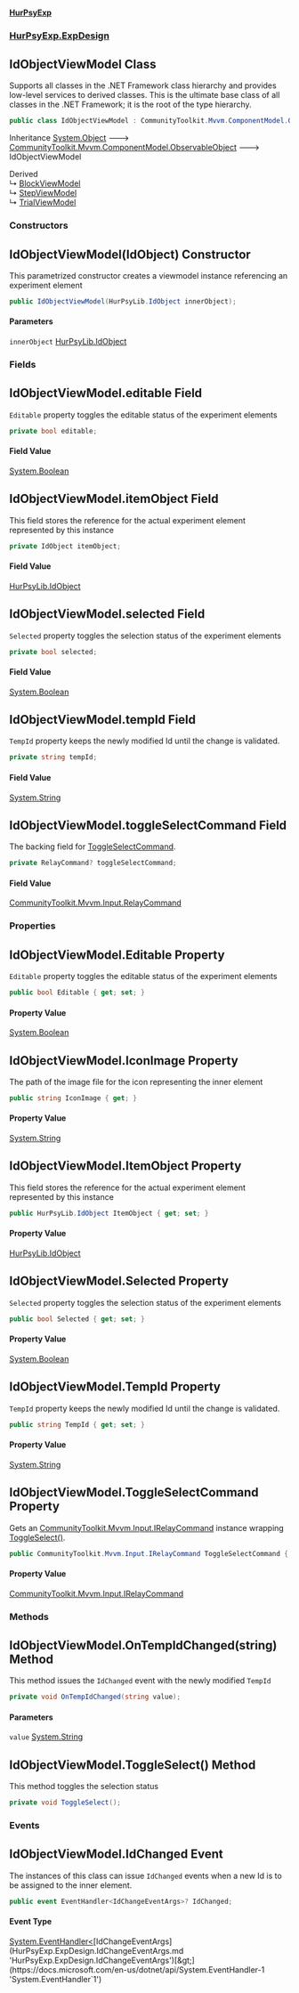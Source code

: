 #### [HurPsyExp](index.md 'index')
### [HurPsyExp.ExpDesign](HurPsyExp.ExpDesign.md 'HurPsyExp.ExpDesign')

## IdObjectViewModel Class

Supports all classes in the .NET Framework class hierarchy and provides low-level services to derived classes. This is the ultimate base class of all classes in the .NET Framework; it is the root of the type hierarchy.

```csharp
public class IdObjectViewModel : CommunityToolkit.Mvvm.ComponentModel.ObservableObject
```

Inheritance [System.Object](https://docs.microsoft.com/en-us/dotnet/api/System.Object 'System.Object') &#129106; [CommunityToolkit.Mvvm.ComponentModel.ObservableObject](https://docs.microsoft.com/en-us/dotnet/api/CommunityToolkit.Mvvm.ComponentModel.ObservableObject 'CommunityToolkit.Mvvm.ComponentModel.ObservableObject') &#129106; IdObjectViewModel

Derived  
&#8627; [BlockViewModel](HurPsyExp.ExpDesign.BlockViewModel.md 'HurPsyExp.ExpDesign.BlockViewModel')  
&#8627; [StepViewModel](HurPsyExp.ExpDesign.StepViewModel.md 'HurPsyExp.ExpDesign.StepViewModel')  
&#8627; [TrialViewModel](HurPsyExp.ExpDesign.TrialViewModel.md 'HurPsyExp.ExpDesign.TrialViewModel')
### Constructors

<a name='HurPsyExp.ExpDesign.IdObjectViewModel.IdObjectViewModel(HurPsyLib.IdObject)'></a>

## IdObjectViewModel(IdObject) Constructor

This parametrized constructor creates a viewmodel instance referencing an experiment element

```csharp
public IdObjectViewModel(HurPsyLib.IdObject innerObject);
```
#### Parameters

<a name='HurPsyExp.ExpDesign.IdObjectViewModel.IdObjectViewModel(HurPsyLib.IdObject).innerObject'></a>

`innerObject` [HurPsyLib.IdObject](https://docs.microsoft.com/en-us/dotnet/api/HurPsyLib.IdObject 'HurPsyLib.IdObject')
### Fields

<a name='HurPsyExp.ExpDesign.IdObjectViewModel.editable'></a>

## IdObjectViewModel.editable Field

`Editable` property toggles the editable status of the experiment elements

```csharp
private bool editable;
```

#### Field Value
[System.Boolean](https://docs.microsoft.com/en-us/dotnet/api/System.Boolean 'System.Boolean')

<a name='HurPsyExp.ExpDesign.IdObjectViewModel.itemObject'></a>

## IdObjectViewModel.itemObject Field

This field stores the reference for the actual experiment element represented by this instance

```csharp
private IdObject itemObject;
```

#### Field Value
[HurPsyLib.IdObject](https://docs.microsoft.com/en-us/dotnet/api/HurPsyLib.IdObject 'HurPsyLib.IdObject')

<a name='HurPsyExp.ExpDesign.IdObjectViewModel.selected'></a>

## IdObjectViewModel.selected Field

`Selected` property toggles the selection status of the experiment elements

```csharp
private bool selected;
```

#### Field Value
[System.Boolean](https://docs.microsoft.com/en-us/dotnet/api/System.Boolean 'System.Boolean')

<a name='HurPsyExp.ExpDesign.IdObjectViewModel.tempId'></a>

## IdObjectViewModel.tempId Field

`TempId` property keeps the newly modified Id until the change is validated.

```csharp
private string tempId;
```

#### Field Value
[System.String](https://docs.microsoft.com/en-us/dotnet/api/System.String 'System.String')

<a name='HurPsyExp.ExpDesign.IdObjectViewModel.toggleSelectCommand'></a>

## IdObjectViewModel.toggleSelectCommand Field

The backing field for [ToggleSelectCommand](HurPsyExp.ExpDesign.IdObjectViewModel.md#HurPsyExp.ExpDesign.IdObjectViewModel.ToggleSelectCommand 'HurPsyExp.ExpDesign.IdObjectViewModel.ToggleSelectCommand').

```csharp
private RelayCommand? toggleSelectCommand;
```

#### Field Value
[CommunityToolkit.Mvvm.Input.RelayCommand](https://docs.microsoft.com/en-us/dotnet/api/CommunityToolkit.Mvvm.Input.RelayCommand 'CommunityToolkit.Mvvm.Input.RelayCommand')
### Properties

<a name='HurPsyExp.ExpDesign.IdObjectViewModel.Editable'></a>

## IdObjectViewModel.Editable Property

`Editable` property toggles the editable status of the experiment elements

```csharp
public bool Editable { get; set; }
```

#### Property Value
[System.Boolean](https://docs.microsoft.com/en-us/dotnet/api/System.Boolean 'System.Boolean')

<a name='HurPsyExp.ExpDesign.IdObjectViewModel.IconImage'></a>

## IdObjectViewModel.IconImage Property

The path of the image file for the icon representing the inner element

```csharp
public string IconImage { get; }
```

#### Property Value
[System.String](https://docs.microsoft.com/en-us/dotnet/api/System.String 'System.String')

<a name='HurPsyExp.ExpDesign.IdObjectViewModel.ItemObject'></a>

## IdObjectViewModel.ItemObject Property

This field stores the reference for the actual experiment element represented by this instance

```csharp
public HurPsyLib.IdObject ItemObject { get; set; }
```

#### Property Value
[HurPsyLib.IdObject](https://docs.microsoft.com/en-us/dotnet/api/HurPsyLib.IdObject 'HurPsyLib.IdObject')

<a name='HurPsyExp.ExpDesign.IdObjectViewModel.Selected'></a>

## IdObjectViewModel.Selected Property

`Selected` property toggles the selection status of the experiment elements

```csharp
public bool Selected { get; set; }
```

#### Property Value
[System.Boolean](https://docs.microsoft.com/en-us/dotnet/api/System.Boolean 'System.Boolean')

<a name='HurPsyExp.ExpDesign.IdObjectViewModel.TempId'></a>

## IdObjectViewModel.TempId Property

`TempId` property keeps the newly modified Id until the change is validated.

```csharp
public string TempId { get; set; }
```

#### Property Value
[System.String](https://docs.microsoft.com/en-us/dotnet/api/System.String 'System.String')

<a name='HurPsyExp.ExpDesign.IdObjectViewModel.ToggleSelectCommand'></a>

## IdObjectViewModel.ToggleSelectCommand Property

Gets an [CommunityToolkit.Mvvm.Input.IRelayCommand](https://docs.microsoft.com/en-us/dotnet/api/CommunityToolkit.Mvvm.Input.IRelayCommand 'CommunityToolkit.Mvvm.Input.IRelayCommand') instance wrapping [ToggleSelect()](HurPsyExp.ExpDesign.IdObjectViewModel.md#HurPsyExp.ExpDesign.IdObjectViewModel.ToggleSelect() 'HurPsyExp.ExpDesign.IdObjectViewModel.ToggleSelect()').

```csharp
public CommunityToolkit.Mvvm.Input.IRelayCommand ToggleSelectCommand { get; }
```

#### Property Value
[CommunityToolkit.Mvvm.Input.IRelayCommand](https://docs.microsoft.com/en-us/dotnet/api/CommunityToolkit.Mvvm.Input.IRelayCommand 'CommunityToolkit.Mvvm.Input.IRelayCommand')
### Methods

<a name='HurPsyExp.ExpDesign.IdObjectViewModel.OnTempIdChanged(string)'></a>

## IdObjectViewModel.OnTempIdChanged(string) Method

This method issues the `IdChanged` event with the newly modified `TempId`

```csharp
private void OnTempIdChanged(string value);
```
#### Parameters

<a name='HurPsyExp.ExpDesign.IdObjectViewModel.OnTempIdChanged(string).value'></a>

`value` [System.String](https://docs.microsoft.com/en-us/dotnet/api/System.String 'System.String')

<a name='HurPsyExp.ExpDesign.IdObjectViewModel.ToggleSelect()'></a>

## IdObjectViewModel.ToggleSelect() Method

This method toggles the selection status

```csharp
private void ToggleSelect();
```
### Events

<a name='HurPsyExp.ExpDesign.IdObjectViewModel.IdChanged'></a>

## IdObjectViewModel.IdChanged Event

The instances of this class can issue `IdChanged` events when a new Id is to be assigned to the inner element.

```csharp
public event EventHandler<IdChangeEventArgs>? IdChanged;
```

#### Event Type
[System.EventHandler&lt;](https://docs.microsoft.com/en-us/dotnet/api/System.EventHandler-1 'System.EventHandler`1')[IdChangeEventArgs](HurPsyExp.ExpDesign.IdChangeEventArgs.md 'HurPsyExp.ExpDesign.IdChangeEventArgs')[&gt;](https://docs.microsoft.com/en-us/dotnet/api/System.EventHandler-1 'System.EventHandler`1')